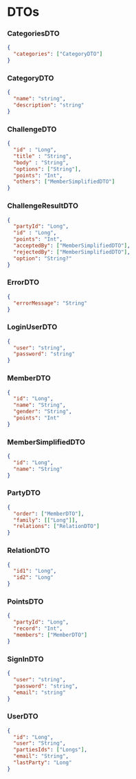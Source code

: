 # DTOs

### CategoriesDTO
```json
{
  "categories": ["CategoryDTO"]
}
```
### CategoryDTO
```json
{
  "name": "string", 
  "description": "string"
}
```
### ChallengeDTO
```json
{
  "id" : "Long",
  "title" : "String",
  "body" : "String",
  "options": ["String"],
  "points": "Int",
  "others": ["MemberSimplifiedDTO"]
}
```
### ChallengeResultDTO
```json
{
  "partyId": "Long",
  "id" : "Long",
  "points": "Int",
  "acceptedBy": ["MemberSimplifiedDTO"],
  "rejectedBy": ["MemberSimplifiedDTO"],
  "option": "String?"
}
```
### ErrorDTO
```json
{
  "errorMessage": "String"
}
```
### LoginUserDTO
```json
{
  "user": "string",
  "password": "string"
}
```
### MemberDTO
```json
{
  "id": "Long",
  "name": "String",
  "gender": "String",
  "points": "Int"
}
```
### MemberSimplifiedDTO
```json
{
  "id": "Long",
  "name": "String"
}
```
### PartyDTO
```json
{
  "order": ["MemberDTO"],
  "family": [["Long"]],
  "relations": ["RelationDTO"]
}
```
### RelationDTO
```json
{
  "id1": "Long",
  "id2": "Long"
}
```
### PointsDTO
```json
{
  "partyId": "Long",
  "record": "Int",
  "members": ["MemberDTO"]
}
```
### SignInDTO
```json
{
  "user": "string",
  "password": "string",
  "email": "string"
}
```
### UserDTO
```json
{
  "id": "Long",
  "user": "String",
  "partiesIds": ["Longs"],
  "email": "String",
  "lastParty": "Long"
}
```